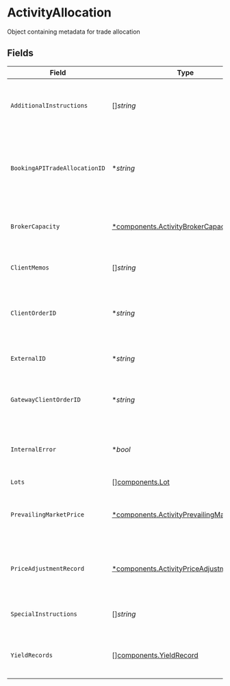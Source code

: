 # ActivityAllocation

Object containing metadata for trade allocation


## Fields

| Field                                                                                                 | Type                                                                                                  | Required                                                                                              | Description                                                                                           | Example                                                                                               |
| ----------------------------------------------------------------------------------------------------- | ----------------------------------------------------------------------------------------------------- | ----------------------------------------------------------------------------------------------------- | ----------------------------------------------------------------------------------------------------- | ----------------------------------------------------------------------------------------------------- |
| `AdditionalInstructions`                                                                              | []*string*                                                                                            | :heavy_minus_sign:                                                                                    | To be populated by the submitter of the trade detail                                                  | [<br/>"As-Of Allocation Example",<br/>"to Cancel"<br/>]                                               |
| `BookingAPITradeAllocationID`                                                                         | **string*                                                                                             | :heavy_minus_sign:                                                                                    | A ULID assigned by the Booking API if a trade belongs to an allocation                                | 01HYKYBD00JBQAZ8477RD1M8T7                                                                            |
| `BrokerCapacity`                                                                                      | [*components.ActivityBrokerCapacity](../../models/components/activitybrokercapacity.md)               | :heavy_minus_sign:                                                                                    | The execution route Apex used for this trade                                                          | MNGD                                                                                                  |
| `ClientMemos`                                                                                         | []*string*                                                                                            | :heavy_minus_sign:                                                                                    | Client usage area (intact)                                                                            | [<br/>"Detail from client",<br/>"More details from client"<br/>]                                      |
| `ClientOrderID`                                                                                       | **string*                                                                                             | :heavy_minus_sign:                                                                                    | Client-provided order ID present in execution reports                                                 | 0db56450                                                                                              |
| `ExternalID`                                                                                          | **string*                                                                                             | :heavy_minus_sign:                                                                                    | External system ID provided by a client                                                               | 01HAWHW7PSNS99H9SSCY3J3MXZ_FROM_STREET-SELL-393767f7-0db5645                                          |
| `GatewayClientOrderID`                                                                                | **string*                                                                                             | :heavy_minus_sign:                                                                                    | Order ID generated by the trading-gateway                                                             | 7039acda                                                                                              |
| `InternalError`                                                                                       | **bool*                                                                                               | :heavy_minus_sign:                                                                                    | Indicates the trade should be omitted from client billing                                             | false                                                                                                 |
| `Lots`                                                                                                | [][components.Lot](../../models/components/lot.md)                                                    | :heavy_minus_sign:                                                                                    | Trade lots                                                                                            |                                                                                                       |
| `PrevailingMarketPrice`                                                                               | [*components.ActivityPrevailingMarketPrice](../../models/components/activityprevailingmarketprice.md) | :heavy_minus_sign:                                                                                    | The price for the instrument that is prevailing in the market                                         | {<br/>"value": "0.25"<br/>}                                                                           |
| `PriceAdjustmentRecord`                                                                               | [*components.ActivityPriceAdjustmentRecord](../../models/components/activitypriceadjustmentrecord.md) | :heavy_minus_sign:                                                                                    | Information about any price adjustments applied to the security                                       |                                                                                                       |
| `SpecialInstructions`                                                                                 | []*string*                                                                                            | :heavy_minus_sign:                                                                                    | Special instructions for the trade                                                                    | [<br/>"WITH_DIVIDEND",<br/>"OPTION_ASSIGNMENT"<br/>]                                                  |
| `YieldRecords`                                                                                        | [][components.YieldRecord](../../models/components/yieldrecord.md)                                    | :heavy_minus_sign:                                                                                    | The yields associated with a fixed income trade                                                       |                                                                                                       |